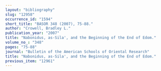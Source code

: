 ```yaml
---
layout: "bibliography"
slug: "12958"
occurrence_id: "1594"
short_title: "BASOR 348 (2007), 75-88."
author: "Crowell, Bradley L."
publication_year: "2007"
title: "Nabonidus, as-Sila', and the Beginning of the End of Edom."
volume_no_: "348"
pages: "75-88"
journal: "Bulletin of the American Schools of Oriental Research"
title: "Nabonidus, as-Sila', and the Beginning of the End of Edom."
previous_item: "12961"
---
```

